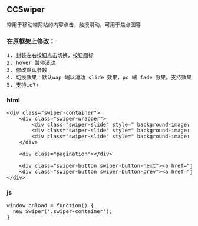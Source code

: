 ## CCSwiper 
常用于移动端网站的内容点击，触摸滑动，可用于焦点图等

### 在原框架上修改：
<pre>
1. 封装左右按钮点击切换，按钮图标
2. hover 暂停滚动
3. 修改默认参数
4. 切换效果：默认wap 端以滑动 slide 效果，pc 端 fade 效果。支持效果： slide，fade，cube，coverflow，flip
5. 支持ie7+
</pre>

### html
<pre>
&lt;div class="swiper-container"&gt;
	&lt;div class="swiper-wrapper"&gt;
		&lt;div class="swiper-slide" style=" background-image: url(./slideshow/1.jpg)"&gt;&lt;/div&gt;
		&lt;div class="swiper-slide" style=" background-image: url(./slideshow/2.jpg)"&gt;&lt;/div&gt;
		&lt;div class="swiper-slide" style=" background-image: url(./slideshow/3.jpg)"&gt;&lt;/div&gt;
	&lt;/div&gt;
	
	&lt;div class="pagination"&gt;&lt;/div&gt;
	
	&lt;div class="swiper-button swiper-button-next"&gt;&lt;a href="javascript:;"&gt;&lt;span class="icon-wrap"&gt;&lt;/span&gt;&lt;/a&gt;&lt;/div&gt;
	&lt;div class="swiper-button swiper-button-prev"&gt;&lt;a href="javascript:;"&gt;&lt;span class="icon-wrap"&gt;&lt;/span&gt;&lt;/a&gt;&lt;/div&gt;
&lt;/div&gt;
</pre>

### js
<pre>
window.onload = function() {
  new Swiper('.swiper-container'); 
}
</pre>